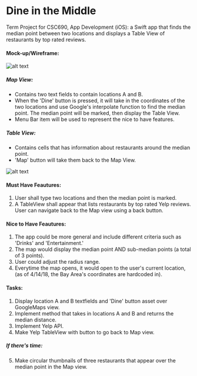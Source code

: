 # Dine in the Middle
Term Project for CSC690, App Development (iOS): a Swift app that finds the median point between two locations and displays a Table View of restaurants by top rated reviews.

#### Mock-up/Wireframe:
![alt text](https://preview.ibb.co/fttWsS/IMG_4917.jpg)
##### Map View:
- Contains two text fields to contain locations A and B.
- When the 'Dine' button is pressed, it will take in the coordinates of the two locations and use Google's interpolate function to find the median point. The median point will be marked, then display the Table View.
- Menu Bar item will be used to represent the nice to have features.
##### Table View:
- Contains cells that has information about restaurants around the median point.
- 'Map' button will take them back to the Map View.

![alt text](https://image.ibb.co/iT47z7/Screen_Shot_2018_04_17_at_1_13_24_PM.png)

#### Must Have Feautures:
1) User shall type two locations and then the median point is marked.
2) A TableView shall appear that lists restaurants by top rated Yelp reviews. User can navigate back to the Map view using a back button.

#### Nice to Have Feautures:
1) The app could be more general and include different criteria such as 'Drinks' and 'Entertainment.'
2) The map would display the median point AND sub-median points (a total of 3 points).
3) User could adjust the radius range.
4) Everytime the map opens, it would open to the user's current location, (as of 4/14/18, the Bay Area's coordinates are hardcoded in).

#### Tasks:
1) Display location A and B textfields and 'Dine' button asset over GoogleMaps view.
2) Implement method that takes in locations A and B and returns the median distance.
3) Implement Yelp API.
4) Make Yelp TableView with button to go back to Map view.
##### If there's time:
5) Make circular thumbnails of three restaurants that appear over the median point in the Map view.
